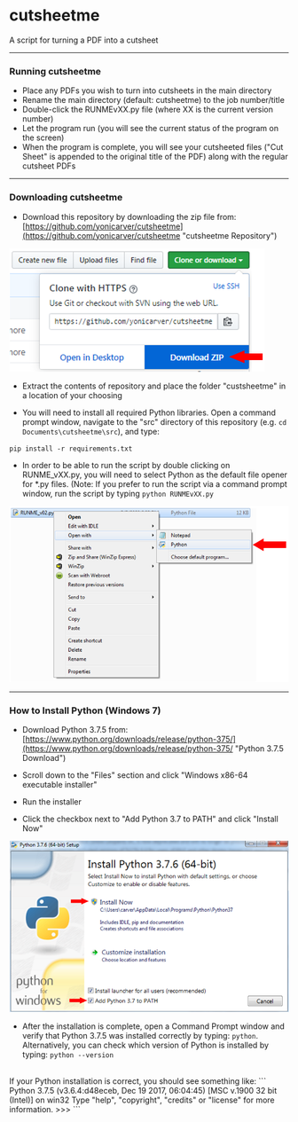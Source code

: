 # cutsheetme
A script for turning a PDF into a cutsheet

---

### Running cutsheetme
- Place any PDFs you wish to turn into cutsheets in the main directory
- Rename the main directory (default: cutsheetme) to the job number/title
- Double-click the RUNMEvXX.py file (where XX is the current version number)
- Let the program run (you will see the current status of the program on the screen)
- When the program is complete, you will see your cutsheeted files ("Cut Sheet" is appended to the original title of the PDF) along with the regular cutsheet PDFs

---

### Downloading cutsheetme
- Download this repository by downloading the zip file from: [https://github.com/yonicarver/cutsheetme](https://github.com/yonicarver/cutsheetme "cutsheetme Repository")

![alt text](https://github.com/yonicarver/cutsheetme/blob/master/readme_files/images/download_repository_arrow.PNG "download_repository_arrow.PNG")

- Extract the contents of repository and place the folder "custsheetme" in a location of your choosing

- You will need to install all required Python libraries. Open a command prompt window, navigate to the "src" directory of this repository (e.g. ```cd Documents\cutsheetme\src```), and type:
```
pip install -r requirements.txt
```
- In order to be able to run the script by double clicking on RUNME_vXX.py, you will need to select Python as the default file opener for \*.py files. (Note: If you prefer to run the script via a command prompt window, run the script by typing ```python RUNMEvXX.py```

![alt text](https://github.com/yonicarver/cutsheetme/blob/master/readme_files/images/open_with_arrow.PNG "open_with_arrow.PNG")

---

### How to Install Python (Windows 7)

- Download Python 3.7.5 from: [https://www.python.org/downloads/release/python-375/](https://www.python.org/downloads/release/python-375/ "Python 3.7.5 Download")

- Scroll down to the "Files" section and click "Windows x86-64 executable installer"

- Run the installer

- Click the checkbox next to "Add Python 3.7 to PATH" and click "Install Now"

![alt text](https://github.com/yonicarver/cutsheetme/blob/master/readme_files/images/python_installer_arrows.PNG "python_installer_arrows.PNG")

- After the installation is complete, open a Command Prompt window and verify that Python 3.7.5 was installed correctly by typing: ```python```. Alternatively, you can check which version of Python is installed by typing: ```python --version```

<br />
If your Python installation is correct, you should see something like:
```
Python 3.7.5 (v3.6.4:d48eceb, Dec 19 2017, 06:04:45) [MSC v.1900 32 bit (Intel)] on win32
Type "help", "copyright", "credits" or "license" for more information.
>>>
```


